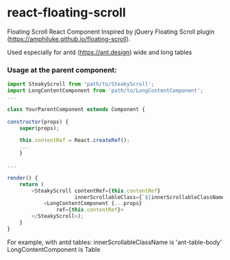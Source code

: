# react-floating-scroll
Floating Scroll React Component
Inspired by jQuery Floating Scroll plugin (https://amphiluke.github.io/floating-scroll).

Used especially for antd (https://ant.design) wide and long tables

### Usage at the parent component:

```js
import SteakyScroll from 'path/to/SteakyScroll';
import LongContentComponent from 'path/to/LongContentComponent';
...

class YourParentComponent extends Component {

constructor(props) {
    super(props);

    this.contentRef = React.createRef();
    ...
    }

...

render() {
    return (
        <SteakyScroll contentRef={this.contentRef}
                      innerScrollableClass={`${innerScrollableClassName}`}>
            <LongContentComponent {...props}
                ref={this.contentRef}>
        </SteakyScroll>);
    }
}
```

For example, with antd tables:
innerScrollableClassName is 'ant-table-body'
LongContentComponent is Table
